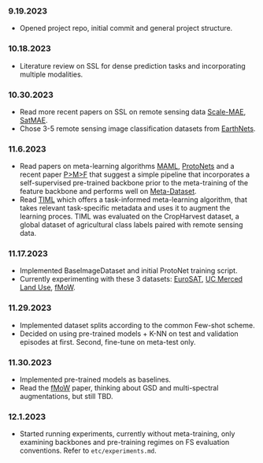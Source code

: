 ### 9.19.2023
- Opened project repo, initial commit and general project structure.

### 10.18.2023
- Literature review on SSL for dense prediction tasks and incorporating multiple modalities.

### 10.30.2023
- Read more recent papers on SSL on remote sensing data [Scale-MAE](https://arxiv.org/pdf/2212.14532.pdf), [SatMAE](https://arxiv.org/pdf/2207.08051.pdf).
- Chose 3-5 remote sensing image classification datasets from [EarthNets](https://arxiv.org/pdf/2210.04936.pdf).

### 11.6.2023
- Read papers on meta-learning algorithms [MAML](https://arxiv.org/pdf/1703.03400.pdf), [ProtoNets](https://arxiv.org/pdf/1703.05175.pdf) and a recent paper [P>M>F](https://arxiv.org/pdf/2204.07305v1.pdf) that suggest a simple pipeline that incorporates a self-supervised pre-trained backbone prior to the meta-training of the feature backbone and performs well on [Meta-Dataset](https://arxiv.org/pdf/1903.03096.pdf).
- Read [TIML](https://openreview.net/pdf?id=de0KufElojN) which offers a task-informed meta-learning algorithm, that takes relevant task-specific metadata and uses it to augment the learning proces. TIML was evaluated on the CropHarvest dataset, a global dataset of agricultural
class labels paired with remote sensing data.

### 11.17.2023
- Implemented BaseImageDataset and initial ProtoNet training script.
- Currently experimenting with these 3 datasets: [EuroSAT](https://arxiv.org/pdf/1709.00029.pdf), [UC Merced Land Use](https://faculty.ucmerced.edu/snewsam/papers/Yang_ACMGIS10_BagOfVisualWords.pdf), [fMoW](https://arxiv.org/pdf/1711.07846.pdf).

### 11.29.2023
- Implemented dataset splits according to the common Few-shot scheme.
- Decided on using pre-trained models + K-NN on test and validation episodes at first. Second, fine-tune on meta-test only.

### 11.30.2023
- Implemented pre-trained models as baselines.
- Read the [fMoW](https://arxiv.org/pdf/1711.07846.pdf) paper, thinking about GSD and multi-spectral augmentations, but still TBD.

### 12.1.2023
- Started running experiments, currently without meta-training, only examining backbones and pre-training regimes on FS evaluation conventions. Refer to `etc/experiments.md`.